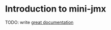 # Introduction to mini-jmx

TODO: write [great documentation](http://jacobian.org/writing/great-documentation/what-to-write/)
